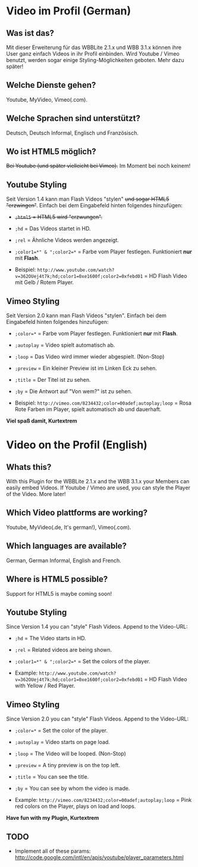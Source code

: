Video im Profil (German)
========================

Was ist das?
------------
Mit dieser Erweiterung für das WBBLite 2.1.x und WBB 3.1.x können ihre User ganz einfach Videos in ihr Profil einbinden. Wird Youtube / Vimeo benutzt, werden sogar einige Styling-Möglichkeiten geboten. Mehr dazu später!

Welche Dienste gehen?
---------------------
Youtube, MyVideo, Vimeo(.com).

Welche Sprachen sind unterstützt?
---------------------------------
Deutsch, Deutsch Informal, Englisch und Französisch.

Wo ist HTML5 möglich?
---------------------
<del>Bei Youtube (und später vielleicht bei Vimeo).</del> Im Moment bei noch keinem!

Youtube Styling
---------------
Seit Version 1.4 kann man Flash Videos "stylen" <del>und sogar HTML5 "erzwingen"</del>. Einfach bei dem Eingabefeld hinten folgendes hinzufügen:

 * <del>`;html5` = HTML5 wird "erzwungen".</del>

 * `;hd` = Das Videos startet in HD.

 * `;rel` = Ähnliche Videos werden angezeigt.

 * `;color1=*" & ";color2=*` = Farbe vom Player festlegen. Funktioniert **nur** mit **Flash**.

 * Beispiel: `http://www.youtube.com/watch?v=362OUej4t7k;hd;color1=0xe1600f;color2=0xfebd01` = HD Flash Video mit Gelb / Rotem Player.

Vimeo Styling
-------------
Seit Version 2.0 kann man Flash Videos "stylen". Einfach bei dem Eingabefeld hinten folgendes hinzufügen:

 * `;color=*` = Farbe vom Player festlegen. Funktioniert **nur** mit **Flash**.

 * `;autoplay` = Video spielt automatisch ab.

 * `;loop` = Das Video wird immer wieder abgespielt. (Non-Stop)

 * `;preview` = Ein kleiner Preview ist im Linken Eck zu sehen.

 * `;title` = Der Titel ist zu sehen.

 * `;by` = Die Antwort auf "Von wem?" ist zu sehen.

 * Beispiel: `http://vimeo.com/8234432;color=00adef;autoplay;loop` = Rosa Rote Farben im Player, spielt automatisch ab und dauerhaft.

**Viel spaß damit, Kurtextrem**

Video on the Profil (English)
=============================

Whats this?
------------
With this Plugin for the WBBLite 2.1.x and the WBB 3.1.x your Members can easily embed Videos. If Youtube / Vimeo are used, you can style the Player of the Video. More later!

Which Video plattforms are working?
---------------------
Youtube, MyVideo(.de, It's german!), Vimeo(.com).

Which languages are available?
---------------------------------
German, German Informal, English and French.

Where is HTML5 possible?
---------------------
Support for HTML5 is maybe coming soon!

Youtube Styling
---------------
Since Version 1.4 you can "style" Flash Videos. Append to the Video-URL:

 * `;hd` = The Video starts in HD.

 * `;rel` = Related videos are being shown.

 * `;color1=*" & ";color2=*` = Set the colors of the player.

 * Example: `http://www.youtube.com/watch?v=362OUej4t7k;hd;color1=0xe1600f;color2=0xfebd01` = HD Flash Video with Yellow / Red Player.

Vimeo Styling
-------------
Since Version 2.0 you can "style" Flash Videos. Append to the Video-URL:

 * `;color=*` = Set the color of the player.

 * `;autoplay` = Video starts on page load.

 * `;loop` = The Video will be looped. (Non-Stop)

 * `;preview` = A tiny preview is on the top left.

 * `;title` = You can see the title.

 * `;by` = You can see by whom the video is made.

 * Example: `http://vimeo.com/8234432;color=00adef;autoplay;loop` = Pink red colors on the Player, plays on load and loops.

**Have fun with my Plugin, Kurtextrem**

TODO
----
 * Implement all of these params: http://code.google.com/intl/en/apis/youtube/player_parameters.html